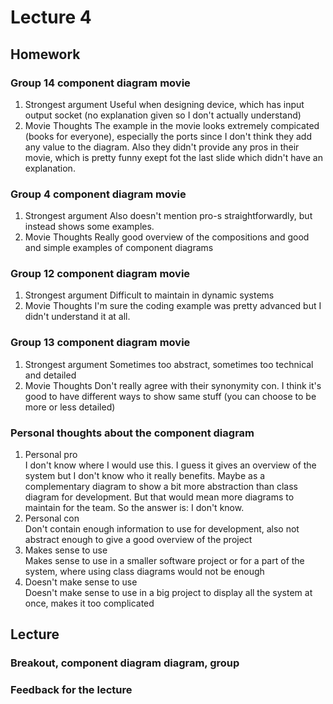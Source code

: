 # Lecture 4
## Homework
### Group 14 component diagram movie
1. Strongest argument
Useful when designing device, which has input output socket (no explanation given so I don't actually understand)
2. Movie Thoughts
The example in the movie looks extremely compicated (books for everyone), especially the ports since I don't think they add any value to the diagram. Also they didn't provide any pros in their movie, which is pretty funny exept fot the last slide which didn't have an explanation.

### Group 4 component diagram movie
1. Strongest argument
Also doesn't mention pro-s straightforwardly, but instead shows some examples.
2. Movie Thoughts
Really good overview of the compositions and good and simple examples of component diagrams
### Group 12 component diagram movie
1. Strongest argument
Difficult to maintain in dynamic systems
2. Movie Thoughts
I'm sure the coding example was pretty advanced but I didn't understand it at all. 
### Group 13 component diagram movie
1. Strongest argument
Sometimes too abstract, sometimes too technical and detailed
2. Movie Thoughts
Don't really agree with their synonymity con. I think it's good to have different ways to show same stuff (you can choose to be more or less detailed)
### Personal thoughts about the component diagram
1. Personal pro  
I don't know where I would use this. I guess it gives an overview of the system but I don't know who it really benefits. Maybe as a complementary diagram to show a bit more abstraction than class diagram for development. But that would mean more diagrams to maintain for the team. So the answer is: I don't know.
2. Personal con  
Don't contain enough information to use for development, also not abstract enough to give a good overview of the project
3. Makes sense to use  
Makes sense to use in a smaller software project or for a part of the system, where using class diagrams would not be enough
4. Doesn't make sense to use  
Doesn't make sense to use in a big project to display all the system at once, makes it too complicated

## Lecture

### Breakout, component diagram diagram, group 


### Feedback for the lecture
